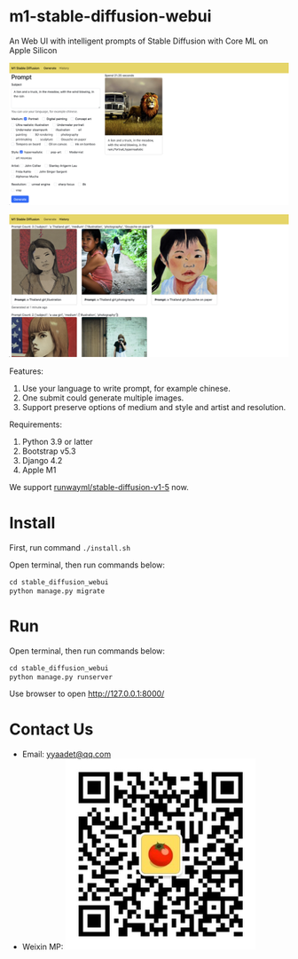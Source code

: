 # m1-stable-diffusion-webui

An Web UI with intelligent prompts of Stable Diffusion with Core ML on Apple Silicon

![Main Screen](./images/main_screen.png)

![History Screen](./images/history.png)

Features:
1. Use your language to write prompt, for example chinese.
2. One submit could generate multiple images.
3. Support preserve options of medium and style and artist and resolution.

Requirements:
1. Python 3.9 or latter
2. Bootstrap v5.3
3. Django 4.2
4. Apple M1

We support [runwayml/stable-diffusion-v1-5](https://huggingface.co/runwayml/stable-diffusion-v1-5) now.

# Install

First, run command `./install.sh`

Open terminal, then run commands below:
```
cd stable_diffusion_webui
python manage.py migrate
```

# Run

Open terminal, then run commands below:
```
cd stable_diffusion_webui
python manage.py runserver
```

Use browser to open <http://127.0.0.1:8000/>

# Contact Us

- Email: yyaadet@qq.com
- Weixin MP:
    ![Weixin MP](./images/weixin_mp.jpg)
